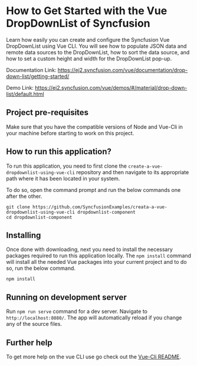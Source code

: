 # How to Get Started with the Vue DropDownList of Syncfusion

Learn how easily you can create and configure the Syncfusion Vue DropDownList using Vue CLI. You will see how to populate JSON data and remote data sources to the DropDownList, how to sort the data source, and how to set a custom height and width for the DropDownList pop-up. 

Documentation Link: https://ej2.syncfusion.com/vue/documentation/drop-down-list/getting-started/

Demo Link: https://ej2.syncfusion.com/vue/demos/#/material/drop-down-list/default.html

## Project pre-requisites
Make sure that you have the compatible versions of Node and Vue-Cli in your machine before starting to work on this project.

## How to run this application?
To run this application, you need to first clone the `create-a-vue-dropdownlist-using-vue-cli` repository and then navigate to its appropriate path where it has been located in your system.

To do so, open the command prompt and run the below commands one after the other.

```
git clone https://github.com/SyncfusionExamples/creata-a-vue-dropdownlist-using-vue-cli dropdownlist-component
cd dropdownlist-component
```

## Installing
Once done with downloading, next you need to install the necessary packages required to run this application locally. The `npm install` command will install all the needed Vue packages into your current project and to do so, run the below command.

```
npm install
```

## Running on development server
Run `npm run serve` command for a dev server. Navigate to `http://localhost:8080/`. The app will automatically reload if you change any of the source files.

## Further help

To get more help on the vue CLI use go check out the [Vue-Cli README](https://github.com/vuejs/vue-cli/blob/master/README.md).
